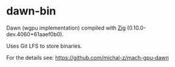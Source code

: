 # dawn-bin

Dawn (wgpu implementation) compiled with [Zig](https://ziglang.org/download/) (0.10.0-dev.4060+61aaef0b0).

Uses Git LFS to store binaries.

For the details see: https://github.com/michal-z/mach-gpu-dawn
